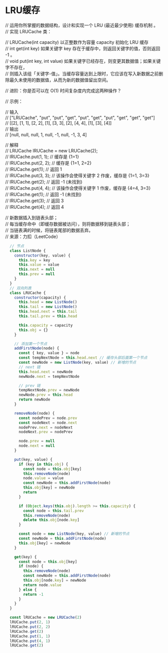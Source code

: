 # LRU缓存

// 运用你所掌握的数据结构，设计和实现一个  LRU (最近最少使用) 缓存机制 。  
// 实现 LRUCache 类：  

// LRUCache(int capacity) 以正整数作为容量 capacity 初始化 LRU 缓存  
// int get(int key) 如果关键字 key 存在于缓存中，则返回关键字的值，否则返回 -1 。  
// void put(int key, int value) 如果关键字已经存在，则变更其数据值；如果关键字不存在，  
// 则插入该组「关键字-值」。当缓存容量达到上限时，它应该在写入新数据之前删除最久未使用的数据值，从而为新的数据值留出空间。  

// 进阶：你是否可以在 O(1) 时间复杂度内完成这两种操作？  

// 示例：  

// 输入  
// ["LRUCache", "put", "put", "get", "put", "get", "put", "get", "get", "get"]  
// [[2], [1, 1], [2, 2], [1], [3, 3], [2], [4, 4], [1], [3], [4]]  
// 输出  
// [null, null, null, 1, null, -1, null, -1, 3, 4]  

// 解释  
// LRUCache lRUCache = new LRUCache(2);  
// lRUCache.put(1, 1); // 缓存是 {1=1}  
// lRUCache.put(2, 2); // 缓存是 {1=1, 2=2}  
// lRUCache.get(1);    // 返回 1  
// lRUCache.put(3, 3); // 该操作会使得关键字 2 作废，缓存是 {1=1, 3=3}  
// lRUCache.get(2);    // 返回 -1 (未找到)  
// lRUCache.put(4, 4); // 该操作会使得关键字 1 作废，缓存是 {4=4, 3=3}  
// lRUCache.get(1);    // 返回 -1 (未找到)  
// lRUCache.get(3);    // 返回 3  
// lRUCache.get(4);    // 返回 4  

// 新数据插入到链表头部；  
// 每当缓存命中（即缓存数据被访问），则将数据移到链表头部；  
// 当链表满的时候，将链表尾部的数据丢弃。  
// 来源：力扣（LeetCode）  

``` js
  // 节点
  class ListNode {
    constructor(key, value) {
      this.key = key
      this.value = value
      this.next = null
      this.prev = null
    }
  }
  // 双向列表
  class LRUCache {
    constructor(capacity) {
      this.head = new ListNode()
      this.tail = new ListNode()
      this.head.next = this.tail
      this.tail.prev = this.head

      this.capacity = capacity
      this.obj = {}
    }

    // 添加第一个节点
    addFirstNode(node) {
      const { key, value } = node
      const tempNextNode = this.head.next // 缓存头部后面第一个节点
      const newNode = new ListNode(key, value) // 新增的节点
      // next 链
      this.head.next = newNode
      newNode.next = tempNextNode

      // prev 链
      tempNextNode.prev = newNode
      newNode.prev = this.head
      return newNode
    }

    removeNode(node) {
      const nodePrev = node.prev
      const nodeNext = node.next
      nodePrev.next = nodeNext
      nodeNext.prev = nodePrev

      node.prev = null
      node.next = null
    }

    put(key, value) {
      if (key in this.obj) {
        const node = this.obj[key]
        this.removeNode(node)
        node.value = value
        const newNode = this.addFirstNode(node)
        this.obj[key] = newNode
        return
      }

      if (Object.keys(this.obj).length >= this.capacity) {
        const node = this.tail.prev
        this.removeNode(node)
        delete this.obj[node.key]
      }

      const node = new ListNode(key, value) // 新增的节点
      const newNode = this.addFirstNode(node)
      this.obj[key] = newNode
    }

    get(key) {
      const node = this.obj[key]
      if (node) {
        this.removeNode(node)
        const newNode = this.addFirstNode(node)
        this.obj[node.key] = newNode
        return node.value
      } else {
        return -1
      }
    }
  }

  const lRUCache = new LRUCache(2)
  lRUCache.put(2, 1)
  lRUCache.put(2, 2)
  lRUCache.get(2)
  lRUCache.put(1, 1)
  lRUCache.put(4, 1)
  lRUCache.get(2)
```